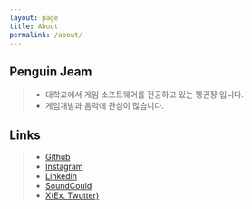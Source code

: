 ```yaml
---
layout: page
title: About
permalink: /about/
---
```


## Penguin Jeam
> - 대학교에서 게임 소프트웨어를 전공하고 있는 펭귄쟝 입니다.
> -  게임개발과 음악에 관심이 많습니다.

## Links
> - [Github](https://github.com/August-Leo-0805)
> - [Instagram](https://instagram/penguinjean_factory)
> - [Linkedin](https://linkedin.com/in/augustleo0805/)
> - [SoundCould](https://soundcloud.com/penguinjean0421)
> - [X(Ex. Twutter)](https://twitter.com/penguinjean)
